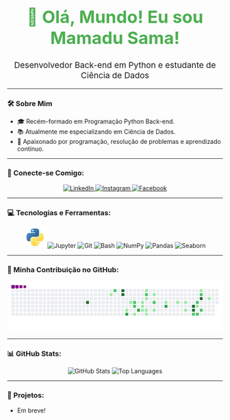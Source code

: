 <div align="center">
  <h1 style="font-size: 2.5rem; color: #4CAF50;">👋 Olá, Mundo! Eu sou Mamadu Sama!</h1>
  <p style="font-size: 1.2rem;">Desenvolvedor Back-end em Python e estudante de Ciência de Dados</p>
</div>

---

### 🛠 Sobre Mim

- 🎓 Recém-formado em Programação Python Back-end.
- 📚 Atualmente me especializando em Ciência de Dados.
- 🌟 Apaixonado por programação, resolução de problemas e aprendizado contínuo.

---

### 🔗 Conecte-se Comigo:

<div align="center">
  <a href="https://www.linkedin.com/in/mamadusama/">
    <img src="https://img.shields.io/badge/LinkedIn-0A66C2?style=for-the-badge&logo=linkedin&logoColor=white" alt="LinkedIn">
  </a>
  <a href="https://www.instagram.com/devdumaster/">
    <img src="https://img.shields.io/badge/Instagram-E4405F?style=for-the-badge&logo=instagram&logoColor=white" alt="Instagram">
  </a>
  <a href="https://www.facebook.com/mamadu.sama.161?locale=pt_PT">
    <img src="https://img.shields.io/badge/Facebook-1877F2?style=for-the-badge&logo=facebook&logoColor=white" alt="Facebook">
  </a>
</div>

---

### 💻 Tecnologias e Ferramentas:

<div align="center">
  <img src="https://raw.githubusercontent.com/devicons/devicon/master/icons/python/python-original.svg" alt="Python" width="50" height="50"/>
  <img src="https://cdn.jsdelivr.net/gh/devicons/devicon/icons/jupyter/jupyter-original.svg" alt="Jupyter" width="50" height="50"/>
  <img src="https://cdn.jsdelivr.net/gh/devicons/devicon/icons/git/git-original.svg" alt="Git" width="50" height="50"/>
  <img src="https://cdn.jsdelivr.net/gh/devicons/devicon/icons/bash/bash-original.svg" alt="Bash" width="50" height="50"/>
  <img src="https://cdn.jsdelivr.net/gh/devicons/devicon/icons/numpy/numpy-original.svg" alt="NumPy" width="50" height="50"/>
  <img src="https://cdn.jsdelivr.net/gh/devicons/devicon/icons/pandas/pandas-original.svg" alt="Pandas" width="50" height="50"/>
  <img src="https://seaborn.pydata.org/_images/logo-mark-lightbg.svg" alt="Seaborn" width="50" height="50"/>
</div>

---

### 🐍 Minha Contribuição no GitHub:

<div align="center">
  <img src="https://github.com/mamadusama/mamadusama/blob/output/github-contribution-grid-snake.gif" alt="Snake Animation" />
</div>

---

### 📊 GitHub Stats:

<div align="center">
  <img src="https://github-readme-stats.vercel.app/api?username=mamadusama&show_icons=true&theme=radical" alt="GitHub Stats" width="45%"/>
  <img src="https://github-readme-stats.vercel.app/api/top-langs/?username=mamadusama&layout=compact&theme=radical" alt="Top Languages" width="45%"/>
</div>

---

### 🚀 Projetos:

- Em breve!
